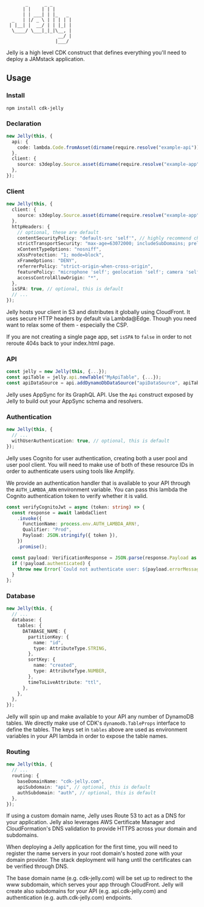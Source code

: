 ```
       _      _ _
      | |    | | |
      | | ___| | |_   _
  _   | |/ _ \ | | | | |
 | |__| |  __/ | | |_| |
  \____/ \___|_|_|\__, |
                   __/ |
                  |___/
```

Jelly is a high level CDK construct that defines everything you'll need to deploy a JAMstack application.

## Usage

### Install

```
npm install cdk-jelly
```

### Declaration

```typescript
new Jelly(this, {
  api: {
    code: lambda.Code.fromAsset(dirname(require.resolve("example-api"))),
  },
  client: {
    source: s3deploy.Source.asset(dirname(require.resolve("example-app"))),
  },
});
```

### Client

```typescript
new Jelly(this, {
  client: {
    source: s3deploy.Source.asset(dirname(require.resolve("example-app"))),
  },
  httpHeaders: {
    // optional, these are default
    contentSecurityPolicy: "default-src 'self'", // highly recommend changing this default
    strictTransportSecurity: "max-age=63072000; includeSubDomains; preload",
    xContentTypeOptions: "nosniff",
    xXssProtection: "1; mode=block",
    xFrameOptions: "DENY",
    referrerPolicy: "strict-origin-when-cross-origin",
    featurePolicy: "microphone 'self'; geolocation 'self'; camera 'self'",
    accessControlAllowOrigin: "*",
  },
  isSPA: true, // optional, this is default
  // ...
});
```

Jelly hosts your client in S3 and distributes it globally using CloudFront. It uses secure HTTP headers by default via Lambda@Edge. Though you need want to relax some of them - especially the CSP.

If you are not creating a single page app, set `isSPA` to `false` in order to not reroute 404s back to your index.html page.

### API

```typescript
const jelly = new Jelly(this, {...});
const apiTable = jelly.api.newTable("MyApiTable", {...});
const apiDataSource = api.addDynamoDbDataSource("apiDataSource", apiTable);
```

Jelly uses AppSync for its GraphQL API. Use the `Api` construct exposed by Jelly to build out your AppSync schema and resolvers.

### Authentication

```typescript
new Jelly(this, {
  // ...
  withUserAuthentication: true, // optional, this is default
});
```

Jelly uses Cognito for user authentication, creating both a user pool and user pool client. You will need to make use of both of these resource IDs in order to authenticate users using tools like Amplify.

We provide an authentication handler that is available to your API through the `AUTH_LAMBDA_ARN` environment variable. You can pass this lambda the Cognito authentication token to verify whether it is valid.

```typescript
const verifyCognitoJwt = async (token: string) => {
  const response = await lambdaClient
    .invoke({
      FunctionName: process.env.AUTH_LAMBDA_ARN!,
      Qualifier: "Prod",
      Payload: JSON.stringify({ token }),
    })
    .promise();

  const payload: VerificationResponse = JSON.parse(response.Payload as string);
  if (!payload.authenticated) {
    throw new Error(`Could not authenticate user: ${payload.errorMessage}`);
  }
};
```

### Database

```typescript
new Jelly(this, {
  // ...
  database: {
    tables: {
      DATABASE_NAME: {
        partitionKey: {
          name: "id",
          type: AttributeType.STRING,
        },
        sortKey: {
          name: "created",
          type: AttributeType.NUMBER,
        },
        timeToLiveAttribute: "ttl",
      },
    },
  },
});
```

Jelly will spin up and make available to your API any number of DynamoDB tables. We directly make use of CDK's `dynamodb.TableProps` interface to define the tables. The keys set in `tables` above are used as environment variables in your API lambda in order to expose the table names.

### Routing

```typescript
new Jelly(this, {
  // ...
  routing: {
    baseDomainName: "cdk-jelly.com",
    apiSubdomain: "api", // optional, this is default
    authSubdomain: "auth", // optional, this is default
  },
});
```

If using a custom domain name, Jelly uses Route 53 to act as a DNS for your application.
Jelly also leverages AWS Certificate Manager and CloudFormation's DNS validation to provide HTTPS across your domain and subdomains.

When deploying a Jelly application for the first time, you will need to register the name servers in your root domain's hosted zone with your domain provider. The stack deployment will hang until the certificates can be verified through DNS.

The base domain name (e.g. cdk-jelly.com) will be set up to redirect to the www subdomain, which serves your app through CloudFront. Jelly will create also subdomains for your API (e.g. api.cdk-jelly.com) and authentication (e.g. auth.cdk-jelly.com) endpoints.
